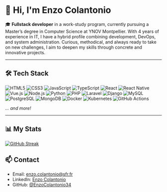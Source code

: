 
# 👋 Hi, I'm Enzo Colantonio


🎓 **Fullstack developer** in a work-study program, currently pursuing a Master’s degree in Computer Science at YNOV Montpellier. With 4 years of experience in IT, I have a hybrid profile combining development, DevOps, and system administration. Curious, methodical, and always ready to take on new challenges, I aim to deepen my skills through concrete and innovative projects.

---

## 🛠️ Tech Stack

![HTML5](https://img.shields.io/badge/-HTML5-E34F26?logo=html5&logoColor=white&style=flat)
![CSS3](https://img.shields.io/badge/-CSS3-1572B6?logo=css3&logoColor=white&style=flat)
![JavaScript](https://img.shields.io/badge/-JavaScript-F7DF1E?logo=javascript&logoColor=black&style=flat)
![TypeScript](https://img.shields.io/badge/-TypeScript-3178C6?logo=typescript&logoColor=white&style=flat)
![React](https://img.shields.io/badge/-React-61DAFB?logo=react&logoColor=black&style=flat)
![React Native](https://img.shields.io/badge/-React%20Native-61DAFB?logo=react&logoColor=black&style=flat)
![Vue.js](https://img.shields.io/badge/-Vue.js-4FC08D?logo=vue.js&logoColor=white&style=flat)
![Node.js](https://img.shields.io/badge/-Node.js-339933?logo=node.js&logoColor=white&style=flat)
![Python](https://img.shields.io/badge/-Python-3776AB?logo=python&logoColor=white&style=flat)
![PHP](https://img.shields.io/badge/-PHP-777BB4?logo=php&logoColor=white&style=flat)
![Laravel](https://img.shields.io/badge/-Laravel-FF2D20?logo=laravel&logoColor=white&style=flat)
![Django](https://img.shields.io/badge/-Django-092E20?logo=django&logoColor=white&style=flat)
![MySQL](https://img.shields.io/badge/-MySQL-4479A1?logo=mysql&logoColor=white&style=flat)
![PostgreSQL](https://img.shields.io/badge/-PostgreSQL-4169E1?logo=postgresql&logoColor=white&style=flat)
![MongoDB](https://img.shields.io/badge/-MongoDB-47A248?logo=mongodb&logoColor=white&style=flat)
![Docker](https://img.shields.io/badge/-Docker-2496ED?logo=docker&logoColor=white&style=flat)
![Kubernetes](https://img.shields.io/badge/-Kubernetes-326CE5?logo=kubernetes&logoColor=white&style=flat)
![GitHub Actions](https://img.shields.io/badge/-GitHub%20Actions-2088FF?logo=githubactions&logoColor=white&style=flat)

*... and more!*

---

## 📊 My Stats
[![GitHub Streak](https://streak-stats.demolab.com?user=EnzoColantonio34&theme=dark)](https://git.io/streak-stats)

## 📫 Contact

- Email: [enzo.colantonio@sfr.fr](mailto:enzo.colantonio@sfr.fr)
- LinkedIn: [Enzo Colantonio](https://www.linkedin.com/in/enzo-colantonio-926905189)
- GitHub: [@EnzoColantonio34](https://github.com/EnzoColantonio34)
